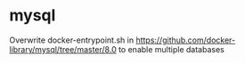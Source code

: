 # mysql
Overwrite docker-entrypoint.sh in https://github.com/docker-library/mysql/tree/master/8.0 to enable multiple databases
